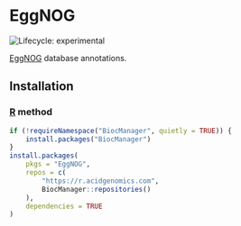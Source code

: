 # EggNOG

![Lifecycle: experimental](https://img.shields.io/badge/lifecycle-experimental-orange.svg)

[EggNOG][] database annotations.

## Installation

### [R][] method

```r
if (!requireNamespace("BiocManager", quietly = TRUE)) {
    install.packages("BiocManager")
}
install.packages(
    pkgs = "EggNOG",
    repos = c(
        "https://r.acidgenomics.com",
        BiocManager::repositories()
    ),
    dependencies = TRUE
)
```

[eggnog]: http://eggnog.embl.de/
[r]: https://www.r-project.org/
